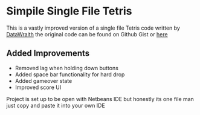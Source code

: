 # Simpile Single File Tetris
This is a vastly improved version of a single file Tetris code written by [DataWraith](https://gist.github.com/DataWraith) the original code can be found on Github Gist or [here](https://gist.github.com/DataWraith/5236083)

## Added Improvements
- Removed lag when holding down buttons
- Added space bar functionality for hard drop
- Added gameover state
- Improved score UI 

Project is set up to be open with Netbeans IDE but honestly its one file man just copy and paste it into your own IDE
